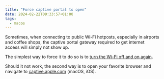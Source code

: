 ```yaml
---
title: "Force captive portal to open"
date: 2024-02-22T09:33:57+01:00
tags:
  - macos
---
```


Sometimes, when connecting to public Wi-Fi hotposts, especially in airports and
coffee shops, the captive portal gateway required to get internet access will
simply not show up.

<!--more-->

The simplest way to force it to do so is to [turn the Wi-Fi off and on
again](https://www.youtube.com/watch?v=DPqdyoTpyEs).

Should it not work, the second way is to open your favorite browser and navigate
to [captive.apple.com](https://captive.apple.com) (macOS, iOS).
